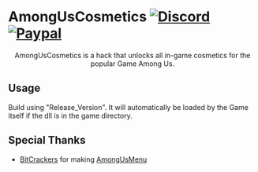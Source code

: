 # AmongUsCosmetics [![Discord](https://img.shields.io/badge/Discord-Invite-7289DA.svg?logo=Discord&style=flat-square)](https://discord.gg/AUpXd3VUh8) [![Paypal](https://img.shields.io/badge/PayPal-Donate-Green.svg?logo=Paypal&style=flat-square)](https://www.paypal.com/donate/?hosted_button_id=TYMU92FD9D9UW)

<p align="center">
   AmongUsCosmetics is a hack that unlocks all in-game cosmetics for the popular Game Among Us.
</p>

## Usage
Build using "Release_Version". It will automatically be loaded by the Game itself if the dll is in the game directory.

## Special Thanks
* [BitCrackers](https://github.com/BitCrackers) for making [AmongUsMenu](https://github.com/BitCrackers/AmongUsMenu)